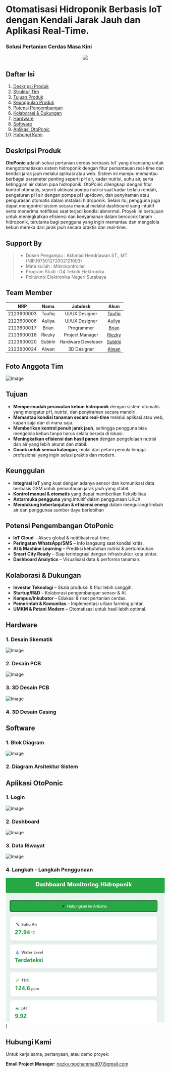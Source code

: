 # Otomatisasi Hidroponik Berbasis IoT dengan Kendali Jarak Jauh dan Aplikasi Real-Time.
### Solusi Pertanian Cerdas Masa Kini
<p align="center">
  <img src="https://github.com/user-attachments/assets/f00c4713-3366-49b3-bbba-b3fc9d8f9f0e" width="400"/>
</p>


## Daftar Isi

1. [Deskripsi Produk](https://github.com/riezky-gitH/OtoPonic#deskripsi-produk)
2. [Struktur Tim](https://github.com/riezky-gitH/OtoPonic#team-member)
3. [Tujuan Produk](https://github.com/riezky-gitH/OtoPonic#tujuan)
4. [Keunggulan Produk](https://github.com/riezky-gitH/OtoPonic#keunggulan)
5. [Potensi Pengembangan](https://github.com/riezky-gitH/OtoPonic#potensi-pengembangan)
6. [Kolaborasi & Dukungan](https://github.com/riezky-gitH/OtoPonic#kolaborasi--dukungan)
7. [Hardware](https://github.com/riezky-gitH/OtoPonic#hardware)
8. [Software](https://github.com/riezky-gitH/OtoPonic#software)
9. [Aplikasi OtoPonic](https://github.com/riezky-gitH/OtoPonic#aplikasi-otoponic)
10. [ Hubungi Kami](https://github.com/riezky-gitH/OtoPonic#hubungi-kami)

## Deskripsi Produk
**OtoPonic** adalah solusi pertanian cerdas berbasis IoT yang dirancang untuk mengotomatiskan sistem hidroponik dengan fitur pemantauan real-time dan kendali jarak jauh melalui aplikasi atau web. Sistem ini mampu memantau berbagai parameter penting seperti pH air, kadar nutrisi, suhu air, serta ketinggian air dalam pipa hidroponik. OtoPonic dilengkapi dengan fitur kontrol otomatis, seperti aktivasi pompa nutrisi saat kadar terlalu rendah, pengaturan pH air dengan pompa pH up/down, dan penyiraman atau pengurasan otomatis dalam instalasi hidroponik. Selain itu, pengguna juga dapat mengontrol sistem secara manual melalui dashboard yang intuitif serta menerima notifikasi saat terjadi kondisi abnormal. Proyek ini bertujuan untuk meningkatkan efisiensi dan kenyamanan dalam bercocok tanam hidroponik, terutama bagi pengguna yang ingin memantau dan mengelola kebun mereka dari jarak jauh secara praktis dan real-time.

    
## Support By 
>- Dosen Pengampu : Akhmad Hendriawan ST., MT. (NIP.197501272002121003)
>- Mata kuliah : Mikrokontroller
>- Program Studi : D4 Teknik Elektronika
>- Politeknik Elektronika Negeri Surabaya<br>


## Team Member
|      NRP      |       Nama      |    Jobdesk    |   Akun |
| :-----------:|:----------------:| :------------:| :-----:|
| 2123600003    | Taufiq  |  UI/UX Designer      | [Taufiq](https://github.com/Raditya-G)
| 2123600006    | Auliya         |   UI/UX Designer | [Auilya](https://github.com/auliyarzk/)
| 2123600017    | Brian         |    Programmer      | [Brian](https://github.com/brianrjg)
| 2123600018    | Riezky                | Project Manager | [Riezky](https://github.com/riezky-gitH)
| 2123600020    | Subkhi               | Hardware Developer     | [Subkhi](https://github.com/subkhiMuhammad)
| 2123600024    | Alwan               | 3D Designer     |[Alwan](https://github.com/alwan441)


## Foto Anggota Tim 
![Image](https://github.com/user-attachments/assets/43a4ca1c-5eb0-4693-82ad-b65283185631)

## Tujuan
- **Mempermudah perawatan kebun hidroponik** dengan sistem otomatis yang mengatur pH, nutrisi, dan penyiraman secara mandiri.
- **Memantau kondisi tanaman secara real-time** melalui aplikasi atau web, kapan saja dan di mana saja.
- **Memberikan kontrol penuh jarak jauh**, sehingga pengguna bisa mengelola kebun tanpa harus selalu berada di lokasi.
- **Meningkatkan efisiensi dan hasil panen** dengan pengelolaan nutrisi dan air yang lebih akurat dan stabil.
- **Cocok untuk semua kalangan**, mulai dari petani pemula hingga profesional yang ingin solusi praktis dan modern.


## Keunggulan

- **Integrasi IoT** yang kuat dengan adanya sensor dan komunikasi data berbasis GSM untuk pemantauan jarak jauh yang stabil
- **Kontrol manual & otomatis** yang dapat memberikan fleksibilitas
- **Antarmuka pengguna** yang intuitif dalam penggunaan UI/UX
- **Mendukung keberlanjutan & efisiensi energi** dalam mengurangi limbah air dan penggunaa sumber daya berlebihan

## Potensi Pengembangan OtoPonic
- **IoT Cloud** – Akses global & notifikasi real-time.
- **Peringatan WhatsApp/SMS** – Info langsung saat kondisi kritis.
- **AI & Machine Learning** – Prediksi kebutuhan nutrisi & pertumbuhan.
- **Smart City Ready** – Siap terintegrasi dengan infrastruktur kota pintar.
- **Dashboard Analytics** – Visualisasi data & performa tanaman.

## Kolaborasi & Dukungan
- **Investor Teknologi** – Skala produksi & fitur lebih canggih.
- **Startup/R&D** – Kolaborasi pengembangan sensor & AI.
- **Kampus/Inkubator** – Edukasi & riset pertanian cerdas.
- **Pemerintah & Komunitas** – Implementasi urban farming pintar.
- **UMKM & Petani Modern** – Otomatisasi untuk hasil lebih optimal.
  
## Hardware
### 1. Desain Skematik
![Image](https://github.com/user-attachments/assets/5ad54e73-796f-4b39-9f43-e8945d51dbc9)

### 2. Desain PCB
![Image](https://github.com/user-attachments/assets/aca647eb-e210-49db-b7bb-c48877baabe4)

### 3. 3D Desain PCB
![Image](https://github.com/user-attachments/assets/557863b2-be6e-4b96-943e-eea73ef05dc9)

### 4. 3D Desain Casing



## Software
### 1. Blok Diagram
![Image](https://github.com/user-attachments/assets/fcc233df-afd4-4bd4-ad21-809674008a2e)

### 2. Diagram Arsitektur Sistem

## Aplikasi OtoPonic
### 1. Login
![Image](https://github.com/user-attachments/assets/aba832d8-821f-4f10-9d45-9b5115e375b1)
### 2. Dashboard
![Image](https://github.com/user-attachments/assets/93a67702-3a66-4cdd-b5d4-5e238e903c51)
### 3. Data Riwayat
![Image](https://github.com/user-attachments/assets/5589ca40-c303-4cd4-b060-c5174b1cb5f8)
### 4. Langkah - Langkah Penggunaan
![Image](https://github.com/riezky-gitH/OtoPonic/blob/main/Assets/GUI%20otoponics%20.jpg))


## Hubungi Kami

Untuk kerja sama, pertanyaan, atau demo proyek:

**Email Project Manager**: [riezky.mochammad07@gmail.com](mailto:riezky.mochammad07@gmail.com)

